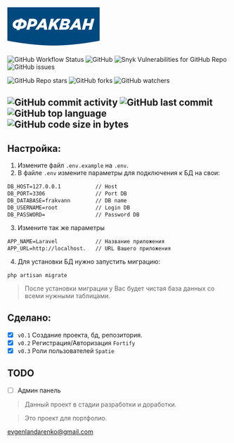 ![Logo](public/frak.png)
---
![GitHub Workflow Status](https://img.shields.io/github/workflow/status/evgen-jkay/frakvann/Laravel)
![GitHub](https://img.shields.io/github/license/evgen-jkay/frakvann)
![Snyk Vulnerabilities for GitHub Repo](https://img.shields.io/snyk/vulnerabilities/github/evgen-jkay/frakvann)
![GitHub issues](https://img.shields.io/github/issues/evgen-jkay/frakvann)

![GitHub Repo stars](https://img.shields.io/github/stars/evgen-jkay/frakvann?style=social)
![GitHub forks](https://img.shields.io/github/forks/evgen-jkay/frakvann?style=social)
![GitHub watchers](https://img.shields.io/github/watchers/evgen-jkay/frakvann?style=social)

![GitHub commit activity](https://img.shields.io/github/commit-activity/m/evgen-jkay/frakvann)
![GitHub last commit](https://img.shields.io/github/last-commit/evgen-jkay/frakvann)
![GitHub top language](https://img.shields.io/github/languages/top/evgen-jkay/frakvann)
![GitHub code size in bytes](https://img.shields.io/github/languages/code-size/evgen-jkay/frakvann)
---
## Настройка:

1. Измените файл `.env.example` на `.env`.
2. В файле `.env` измените параметры для подключения к БД на свои:
```apacheconf
DB_HOST=127.0.0.1           // Host
DB_PORT=3306                // Port DB
DB_DATABASE=frakvann        // DB name
DB_USERNAME=root            // Login DB
DB_PASSWORD=                // Password DB
```
3. Измените так же параметры 
```apacheconf 
APP_NAME=Laravel            // Название приложения
APP_URL=http://localhost.   // URL Вашего приложения
```
4. Для установки БД нужно запустить миграцию:
```apacheconf
php artisan migrate
```

> После установки миграции у Вас будет чистая база данных со всеми нужными таблицами.

## Сделано:

- [x] `v0.1` Создание проекта, бд, репозитория.
- [x] `v0.2` Регистрация/Авторизация `Fortify`
- [x] `v0.3` Роли пользователей `Spatie`

## TODO

- [ ] Админ панель

> Данный проект в стадии разработки и доработки.

> Это проект для портфолио.

<evgenlandarenko@gmail.com>
